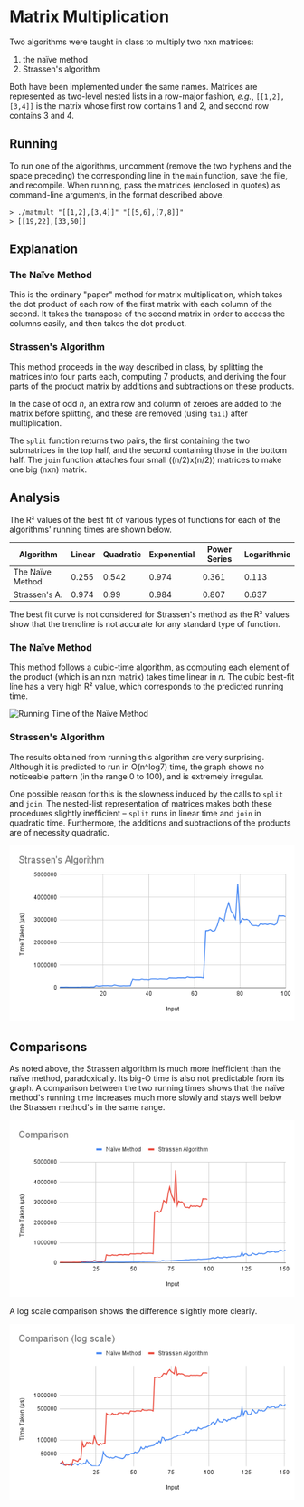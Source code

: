 # Matrix Multiplication
Two algorithms were taught in class to multiply two nxn matrices:

1. the naïve method  
2. Strassen's algorithm  

Both have been implemented under the same names. Matrices are represented as two-level nested lists in a row-major fashion, *e.g.*, `[[1,2],[3,4]]` is the matrix whose first row contains 1 and 2, and second row contains 3 and 4.

## Running
To run one of the algorithms, uncomment (remove the two hyphens and the space preceding) the corresponding line in the `main` function, save the file, and recompile. When running, pass the matrices (enclosed in quotes) as command-line arguments, in the format described above.  
```
> ./matmult "[[1,2],[3,4]]" "[[5,6],[7,8]]"
> [[19,22],[33,50]]
```

## Explanation
### The Naïve Method
This is the ordinary "paper" method for matrix multiplication, which takes the dot product of each row of the first matrix with each column of the second. It takes the transpose of the second matrix in order to access the columns easily, and then takes the dot product.

### Strassen's Algorithm
This method proceeds in the way described in class, by splitting the matrices into four parts each, computing 7 products, and deriving the four parts of the product matrix by additions and subtractions on these products.  

In the case of odd *n*, an extra row and column of zeroes are added to the matrix before splitting, and these are removed (using `tail`) after multiplication.  

The `split` function returns two pairs, the first containing the two submatrices in the top half, and the second containing those in the bottom half. The `join` function attaches four small ((n/2)x(n/2)) matrices to make one big (nxn) matrix.

## Analysis
The R² values of the best fit of various types of functions for each of the algorithms' running times are shown below.  

Algorithm       | Linear | Quadratic | Exponential | Power Series | Logarithmic  
--------------- | ------ | --------- | ----------- | ------------ | -----------  
The Naïve Method | 0.255  | 0.542     | 0.974       | 0.361        | 0.113  
Strassen's A.    | 0.974  | 0.99      | 0.984       | 0.807        | 0.637  

The best fit curve is not considered for Strassen's method as the R² values show that the trendline is not accurate for any standard type of function.  

### The Naïve Method
This method follows a cubic-time algorithm, as computing each element of the product (which is an nxn matrix) takes time linear in *n*. The cubic best-fit line has a very high R² value, which corresponds to the predicted running time.  

![Running Time of the Naïve Method](Naïve.png)  

### Strassen's Algorithm
The results obtained from running this algorithm are very surprising. Although it is predicted to run in O(n^log7) time, the graph shows no noticeable pattern (in the range 0 to 100), and is extremely irregular.  

One possible reason for this is the slowness induced by the calls to `split` and `join`. The nested-list representation of matrices makes both these procedures slightly inefficient – `split` runs in linear time and `join` in quadratic time. Furthermore, the additions and subtractions of the products are of necessity quadratic.

![Running Time of Strassen's Algorithm](Stras.png)  


## Comparisons
As noted above, the Strassen algorithm is much more inefficient than the naïve method, paradoxically. Its big-O time is also not predictable from its graph. A comparison between the two running times shows that the naïve method's running time increases much more slowly and stays well below the Strassen method's in the same range.  

![Comparison](Comp.png)  

A log scale comparison shows the difference slightly more clearly.

![Comparison (log scale)](CompLog.png)  

